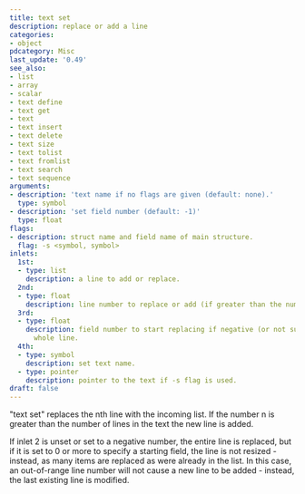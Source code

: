 ```yaml
---
title: text set
description: replace or add a line
categories:
- object
pdcategory: Misc
last_update: '0.49'
see_also:
- list
- array
- scalar
- text define
- text get
- text
- text insert
- text delete
- text size
- text tolist
- text fromlist
- text search
- text sequence
arguments:
- description: 'text name if no flags are given (default: none).'
  type: symbol
- description: 'set field number (default: -1)'
  type: float
flags:
- description: struct name and field name of main structure.
  flag: -s <symbol, symbol>
inlets:
  1st:
  - type: list
    description: a line to add or replace.
  2nd:
  - type: float
    description: line number to replace or add (if greater than the number of lines).
  3rd:
  - type: float
    description: field number to start replacing if negative (or not supplied), replace
      whole line.
  4th:
  - type: symbol
    description: set text name.
  - type: pointer
    description: pointer to the text if -s flag is used.
draft: false
---
```

"text set" replaces the nth line with the incoming list. If the number n is greater than the number of lines in the text the new line is added.

If inlet 2 is unset or set to a negative number, the entire line is replaced, but if it is set to 0 or more to specify a starting field, the line is not resized - instead, as many items are replaced as were already in the list. In this case, an out-of-range line number will not cause a new line to be added - instead, the last existing line is modified.
